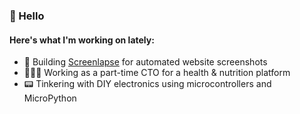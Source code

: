 ### 👋 Hello

#### Here's what I'm working on lately:

- 🤖 Building [Screenlapse](https://screenlapse.com) for automated website screenshots
- 👨🏻‍💻 Working as a part-time CTO for a health & nutrition platform
- 📟 Tinkering with DIY electronics using microcontrollers and MicroPython
